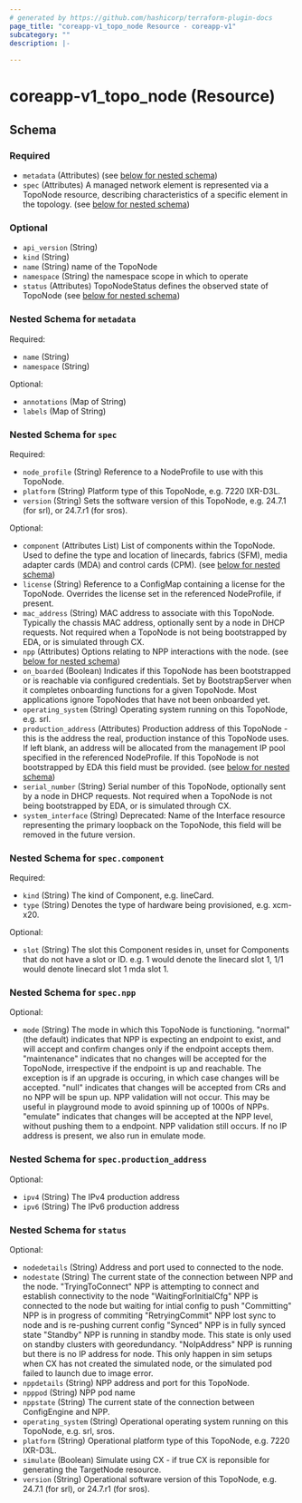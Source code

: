 ```yaml
---
# generated by https://github.com/hashicorp/terraform-plugin-docs
page_title: "coreapp-v1_topo_node Resource - coreapp-v1"
subcategory: ""
description: |-
  
---
```


# coreapp-v1_topo_node (Resource)





<!-- schema generated by tfplugindocs -->
## Schema

### Required

- `metadata` (Attributes) (see [below for nested schema](#nestedatt--metadata))
- `spec` (Attributes) A managed network element is represented via a TopoNode resource, describing characteristics of a specific element in the topology. (see [below for nested schema](#nestedatt--spec))

### Optional

- `api_version` (String)
- `kind` (String)
- `name` (String) name of the TopoNode
- `namespace` (String) the namespace scope in which to operate
- `status` (Attributes) TopoNodeStatus defines the observed state of TopoNode (see [below for nested schema](#nestedatt--status))

<a id="nestedatt--metadata"></a>
### Nested Schema for `metadata`

Required:

- `name` (String)
- `namespace` (String)

Optional:

- `annotations` (Map of String)
- `labels` (Map of String)


<a id="nestedatt--spec"></a>
### Nested Schema for `spec`

Required:

- `node_profile` (String) Reference to a NodeProfile to use with this TopoNode.
- `platform` (String) Platform type of this TopoNode, e.g. 7220 IXR-D3L.
- `version` (String) Sets the software version of this TopoNode, e.g. 24.7.1 (for srl), or 24.7.r1 (for sros).

Optional:

- `component` (Attributes List) List of components within the TopoNode.
Used to define the type and location of linecards, fabrics (SFM), media adapter cards (MDA) and control cards (CPM). (see [below for nested schema](#nestedatt--spec--component))
- `license` (String) Reference to a ConfigMap containing a license for the TopoNode. Overrides the license set in the referenced NodeProfile, if present.
- `mac_address` (String) MAC address to associate with this TopoNode.
Typically the chassis MAC address, optionally sent by a node in DHCP requests.
Not required when a TopoNode is not being bootstrapped by EDA, or is simulated through CX.
- `npp` (Attributes) Options relating to NPP interactions with the node. (see [below for nested schema](#nestedatt--spec--npp))
- `on_boarded` (Boolean) Indicates if this TopoNode has been bootstrapped or is reachable via configured credentials. Set by BootstrapServer when it completes onboarding functions for a given TopoNode.
Most applications ignore TopoNodes that have not been onboarded yet.
- `operating_system` (String) Operating system running on this TopoNode, e.g. srl.
- `production_address` (Attributes) Production address of this TopoNode - this is the address the real, production instance of this TopoNode uses.
If left blank, an address will be allocated from the management IP pool specified in the referenced NodeProfile.
If this TopoNode is not bootstrapped by EDA this field must be provided. (see [below for nested schema](#nestedatt--spec--production_address))
- `serial_number` (String) Serial number of this TopoNode, optionally sent by a node in DHCP requests.
Not required when a TopoNode is not being bootstrapped by EDA, or is simulated through CX.
- `system_interface` (String) Deprecated: Name of the Interface resource representing the primary loopback on the TopoNode, this field will be removed in the future version.

<a id="nestedatt--spec--component"></a>
### Nested Schema for `spec.component`

Required:

- `kind` (String) The kind of Component, e.g. lineCard.
- `type` (String) Denotes the type of hardware being provisioned, e.g. xcm-x20.

Optional:

- `slot` (String) The slot this Component resides in, unset for Components that do not have a slot or ID.
e.g. 1 would denote the linecard slot 1, 1/1 would denote linecard slot 1 mda slot 1.


<a id="nestedatt--spec--npp"></a>
### Nested Schema for `spec.npp`

Optional:

- `mode` (String) The mode in which this TopoNode is functioning.
"normal" (the default)
   indicates that NPP is expecting an endpoint to exist, and will accept and confirm changes only if the endpoint
   accepts them.
"maintenance"
   indicates that no changes will be accepted for the TopoNode, irrespective if the endpoint is up and reachable.
   The exception is if an upgrade is occuring, in which case changes will be accepted.
"null"
	  indicates that changes will be accepted from CRs and no NPP will be spun up. NPP validation will not occur.
   This may be useful in playground mode to avoid spinning up of 1000s of NPPs.
"emulate"
   indicates that changes will be accepted at the NPP level, without pushing them to a endpoint. NPP validation
   still occurs.  If no IP address is present, we also run in emulate mode.


<a id="nestedatt--spec--production_address"></a>
### Nested Schema for `spec.production_address`

Optional:

- `ipv4` (String) The IPv4 production address
- `ipv6` (String) The IPv6 production address



<a id="nestedatt--status"></a>
### Nested Schema for `status`

Optional:

- `nodedetails` (String) Address and port used to connected to the node.
- `nodestate` (String) The current state of the connection between NPP and the node.
"TryingToConnect"
   NPP is attempting to connect and establish connectivity to the node
"WaitingForInitialCfg"
   NPP is connected to the node but waiting for intial config to push
"Committing"
	  NPP is in progress of commiting
"RetryingCommit"
   NPP lost sync to node and is re-pushing current config
"Synced"
   NPP is in fully synced state
"Standby"
   NPP is running in standby mode. This state is only used on standby clusters with georedundancy.
"NoIpAddress"
   NPP is running but there is no IP address for node. This only happen in sim setups when
   CX has not created the simulated node, or the simulated pod failed to launch due to image error.
- `nppdetails` (String) NPP address and port for this TopoNode.
- `npppod` (String) NPP pod name
- `nppstate` (String) The current state of the connection between ConfigEngine and NPP.
- `operating_system` (String) Operational operating system running on this TopoNode, e.g. srl, sros.
- `platform` (String) Operational platform type of this TopoNode, e.g. 7220 IXR-D3L.
- `simulate` (Boolean) Simulate using CX - if true CX is reponsible for generating the TargetNode resource.
- `version` (String) Operational software version of this TopoNode, e.g. 24.7.1 (for srl), or 24.7.r1 (for sros).
